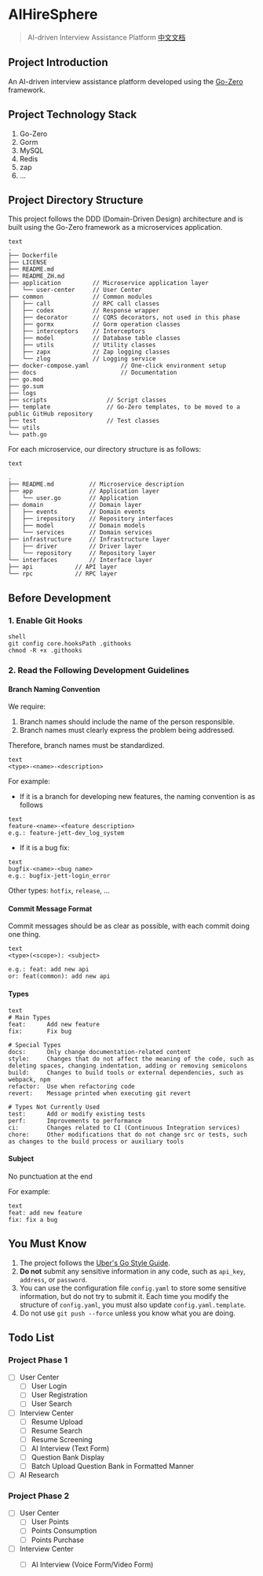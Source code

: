 # AIHireSphere
> AI-driven Interview Assistance Platform
[中文文档](README_ZH.md)

## Project Introduction
An AI-driven interview assistance platform developed using the [Go-Zero](https://github.com/zeromicro/go-zero) framework.

## Project Technology Stack
1. Go-Zero
2. Gorm
3. MySQL
4. Redis
5. zap
6. ...

## Project Directory Structure
This project follows the DDD (Domain-Driven Design) architecture and is built using the Go-Zero framework as a microservices application.
```
text
.
├── Dockerfile
├── LICENSE
├── README.md
├── README_ZH.md
├── application         // Microservice application layer
│   └── user-center     // User Center
├── common              // Common modules
│   ├── call            // RPC call classes
│   ├── codex           // Response wrapper
│   ├── decorator       // CQRS decorators, not used in this phase
│   ├── gormx           // Gorm operation classes
│   ├── interceptors    // Interceptors
│   ├── model           // Database table classes
│   ├── utils           // Utility classes
│   ├── zapx            // Zap logging classes
│   └── zlog            // Logging service
├── docker-compose.yaml         // One-click environment setup
├── docs                        // Documentation
├── go.mod
├── go.sum
├── logs
├── scripts                 // Script classes
├── template                // Go-Zero templates, to be moved to a public GitHub repository
├── test                    // Test classes
└── utils   
└── path.go
```
For each microservice, our directory structure is as follows:
```
text

.
├── README.md          // Microservice description
├── app                // Application layer
│   └── user.go        // Application
├── domain             // Domain layer
│   ├── events         // Domain events
│   ├── irepository    // Repository interfaces
│   ├── model          // Domain models
│   └── services       // Domain services
├── infrastructure     // Infrastructure layer
│   ├── driver         // Driver layer
│   └── repository     // Repository layer
└── interfaces         // Interface layer
├── api            // API layer
└── rpc            // RPC layer
```
## Before Development

### 1. **Enable Git Hooks**
```
shell
git config core.hooksPath .githooks
chmod -R +x .githooks
```
### 2. **Read the Following Development Guidelines**

#### Branch Naming Convention
We require:

1. Branch names should include the name of the person responsible.
2. Branch names must clearly express the problem being addressed.

Therefore, branch names must be standardized.
```
text
<type>-<name>-<description>
```
For example:
- If it is a branch for developing new features, the naming convention is as follows
```
text
feature-<name>-<feature description>
e.g.: feature-jett-dev_log_system
```
- If it is a bug fix:
```
text
bugfix-<name>-<bug name>
e.g.: bugfix-jett-login_error
```
Other types:
`hotfix`, `release`, ...

#### Commit Message Format
Commit messages should be as clear as possible, with each commit doing one thing.

```
text
<type>(<scope>): <subject>

e.g.: feat: add new api
or: feat(common): add new api
```
#### Types

```
text
# Main Types
feat:      Add new feature
fix:       Fix bug

# Special Types
docs:      Only change documentation-related content
style:     Changes that do not affect the meaning of the code, such as deleting spaces, changing indentation, adding or removing semicolons
build:     Changes to build tools or external dependencies, such as webpack, npm
refactor:  Use when refactoring code
revert:    Message printed when executing git revert

# Types Not Currently Used
test:      Add or modify existing tests
perf:      Improvements to performance
ci:        Changes related to CI (Continuous Integration services)
chore:     Other modifications that do not change src or tests, such as changes to the build process or auxiliary tools
```
#### Subject

No punctuation at the end

For example:
```
text
feat: add new feature
fix: fix a bug
```
## **You Must Know**
1. The project follows the [Uber's Go Style Guide](https://github.com/xxjwxc/uber_go_guide_cn).
2. **Do not** submit any sensitive information in any code, such as `api_key`, `address`, or `password`.
3. You can use the configuration file `config.yaml` to store some sensitive information, but do not try to submit it. Each time you modify the structure of `config.yaml`, you must also update `config.yaml.template`.
4. Do not use `git push --force` unless you know what you are doing.

## Todo List
### Project Phase 1
- [ ] User Center
  - [ ] User Login
  - [ ] User Registration
  - [ ] User Search
- [ ] Interview Center
  - [ ] Resume Upload
  - [ ] Resume Search
  - [ ] Resume Screening
  - [ ] AI Interview (Text Form)
  - [ ] Question Bank Display
  - [ ] Batch Upload Question Bank in Formatted Manner
- [ ] AI Research

### Project Phase 2
- [ ] User Center
  - [ ] User Points
  - [ ] Points Consumption
  - [ ] Points Purchase
- [ ] Interview Center
  - [ ] AI Interview (Voice Form/Video Form)



